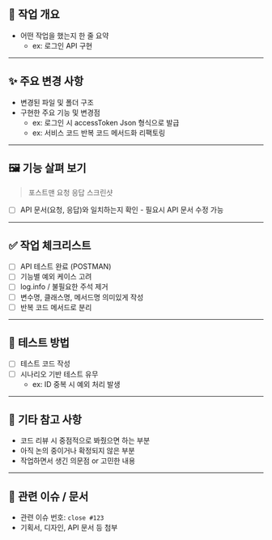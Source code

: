 ## 📌 작업 개요
- 어떤 작업을 했는지 한 줄 요약
  - ex: 로그인 API 구현

---

## ✨ 주요 변경 사항
- 변경된 파일 및 폴더 구조
- 구현한 주요 기능 및 변경점
  - ex: 로그인 시 accessToken Json 형식으로 발급
  - ex: 서비스 코드 반복 코드 메서드화 리팩토링

---

## 🖼️ 기능 살펴 보기
> 포스트맨 요청 응답 스크린샷
- [ ] API 문서(요청, 응답)와 일치하는지 확인 - 필요시 API 문서 수정 가능

---

## ✅ 작업 체크리스트
- [ ] API 테스트 완료 (POSTMAN)
- [ ] 기능별 예외 케이스 고려
- [ ] log.info / 불필요한 주석 제거
- [ ] 변수명, 클래스명, 메서드명 의미있게 작성
- [ ] 반복 코드 메서드로 분리

---

## 📂 테스트 방법
- [ ] 테스트 코드 작성
- [ ] 시나리오 기반 테스트 유무
  - ex: ID 중복 시 예외 처리 발생

---

## 💬 기타 참고 사항
- 코드 리뷰 시 중점적으로 봐줬으면 하는 부분
- 아직 논의 중이거나 확정되지 않은 부분
- 작업하면서 생긴 의문점 or 고민한 내용

---

## 📎 관련 이슈 / 문서
- 관련 이슈 번호: `close #123`
- 기획서, 디자인, API 문서 등 첨부
